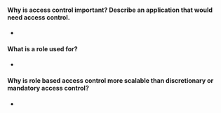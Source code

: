 

#### Why is access control important? Describe an application that would need access control.

*

#### What is a role used for?

*

#### Why is role based access control more scalable than discretionary or mandatory access control?

*
